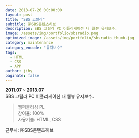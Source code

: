 ```yaml
---
date: 2013-07-26 00:00:00
layout: post
title: "SBS 고릴라"
subtitle: ㈜SBS콘텐츠허브
description: SBS 고릴라 PC 어플리케이션 내 웹뷰 유지보수.
image: /assets/img/portfolio/sbsradio.png
optimized_image: /assets/img/portfolio/sbsradio_thumb.jpg
category: maintenance
category_encode: "유지보수"
tags:
  - HTML
  - CSS
  - APP
author: jihy
paginate: false
---
```


**2011.07 ~ 2013.07** <br>
SBS 고릴라 PC 어플리케이션 내 웹뷰 유지보수.

> 웹퍼블리싱 PL <br>
참여율: 100% <br>
사용기술: HTML, CSS

근무처: ㈜SBS콘텐츠허브
